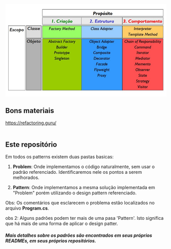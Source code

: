 ![alt text](images/quadro.jpg?raw=true=250x250 "Title")
<br>


## Bons materiais

<https://refactoring.guru/>
<br>
<br>


## Este repositório
Em todos os patterns existem duas pastas basicas: 

1. **Problem**:
Onde implementamos o código naturalmente, sem usar o padrão referenciado. Identificaremos nele os pontos a serem melhorados.

2. **Pattern**:
Onde implementamos a mesma solução implementada em "Problem" porém utilizando o design pattern referenciado.

Obs: Os comentários que esclarecem o problema estão localizados no arquivo **Program.cs**.

obs 2: Alguns padrões podem ter mais de uma pasa 'Pattern'. Isto significa que há mais de uma forma de aplicar o design patter.
<br>


##### Mais detalhes sobre os padrões são encontrados em seus próprios READMEs, em seus próprios repositórios.








